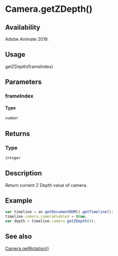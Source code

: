 # Camera.getZDepth()

## Availability

Adobe Animate 2019.

## Usage

getZDepth(frameIndex)

## Parameters

### **frameIndex**

#### Type

```typescript
number
```

## Returns

### Type

```typescript
integer
```

## Description

Return current Z Depth value of camera.

## Example

```javascript
var timeline = an.getDocumentDOM().getTimeline();
timeline.camera.cameraEnabled = true;
var depth = timeline.camera.getZDepth(0);
```

## See also

[Camera.getRotation()](../Camera_object/Camera2.md)

